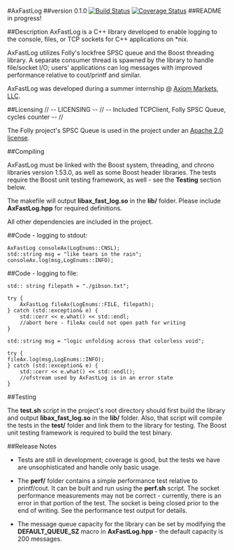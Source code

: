 #AxFastLog ##version 0.1.0[![Build Status](https://travis-ci.com/AxiomMarketsLLC/ax_fast_log.svg?token=FmsPdNsKBDiqMSBECJkv&branch=master)](https://travis-ci.com/AxiomMarketsLLC/ax_fast_log)[![Coverage Status](https://coveralls.io/repos/github/AxiomMarketsLLC/ax_fast_log/badge.svg?t=xnXCSn)](https://coveralls.io/github/AxiomMarketsLLC/ax_fast_log)##README in progress!##DescriptionAxFastLog is a C++ library developed to enable logging to the console, files, or TCP sockets for C++ applications on *nix.AxFastLog utilizes Folly's lockfree SPSC queue and the Boost threading library.  A separate consumer thread is spawned by the library to handle file/socket I/O; users' applications can log messages with improved performance relative to cout/printf and similar.AxFastLog was developed during a summer internship @ [Axiom Markets, LLC](http://axiommarkets.com).##Licensing// -- LICENSING -- // -- Included TCPClient, Folly SPSC Queue, cycles counter -- //The Folly project's SPSC Queue is used in the project under an [Apache 2.0 license](http://www.apache.org/licenses/license-2.0).##CompilingAxFastLog must be linked with the Boost system, threading, and chrono libraries version 1.53.0, as well as some Boost header libraries.  The tests require the Boost unit testing framework, as well - see the **Testing** section below.The makefile will output **libax\_fast_log.so** in the **lib/** folder.  Please include **AxFastLog.hpp** for required definitions.All other dependencies are included in the project.##Code - logging to stdout:		AxFastLog consoleAx(LogEnums::CNSL);	std::string msg = "like tears in the rain";	consoleAx.log(msg,LogEnums::INFO);##Code - logging to file:	std:: string filepath = "./gibson.txt";	try {		AxFastLog fileAx(LogEnums::FILE, filepath);	} catch (std::exception& e) {		std::cerr << e.what() << std::endl;		//abort here - fileAx could not open path for writing	}		std::string msg = "logic unfolding across that colorless void";		try {	fileAx.log(msg,LogEnums::INFO);	} catch (std::exception& e) {		std::cerr << e.what() << std::endl();		//ofstream used by AxFastLog is in an error state	}	##TestingThe **test.sh** script in the project's root directory should first build the library and output **libax\_fast_log.so** in the **lib/** folder.  Also, that script will compile the tests in the **test/** folder and link them to the library for testing.  The Boost unit testing framework is required to build the test binary. ##Release Notes* Tests are still in development; coverage is good, but the tests we have are unsophisticated and handle only basic usage.+ The **perf/** folder contains a simple performance test relative to printf/cout.  It can be built and run using the **perf.sh** script.  The socket performance measurements may not be correct - currently, there is an error in that portion of the test.  The socket is being closed prior to the end of writing.  See the performance test output for details.- The message queue capacity for the library can be set by modifying the **DEFAULT\_QUEUE\_SZ** macro in **AxFastLog.hpp** - the default capacity is 200 messages.  